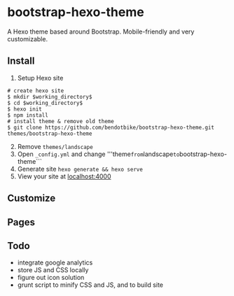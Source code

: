 # bootstrap-hexo-theme

A Hexo theme based around Bootstrap. Mobile-friendly and very customizable.

## Install
1. Setup Hexo site
```
# create hexo site
$ mkdir $working_directory$
$ cd $working_directory$
$ hexo init
$ npm install
# install theme & remove old theme
$ git clone https://github.com/bendotbike/bootstrap-hexo-theme.git themes/bootstrap-hexo-theme
```
2. Remove ```themes/landscape```
3. Open ```_config.yml``` and change '''theme``` from ```landscape``` to ```bootstrap-hexo-theme```
4. Generate site ```hexo generate && hexo serve```
5. View your site at [localhost:4000](http://localhost:4000)

## Customize

## Pages

## Todo
- integrate google analytics
- store JS and CSS locally
- figure out icon solution
- grunt script to minify CSS and JS, and to build site
